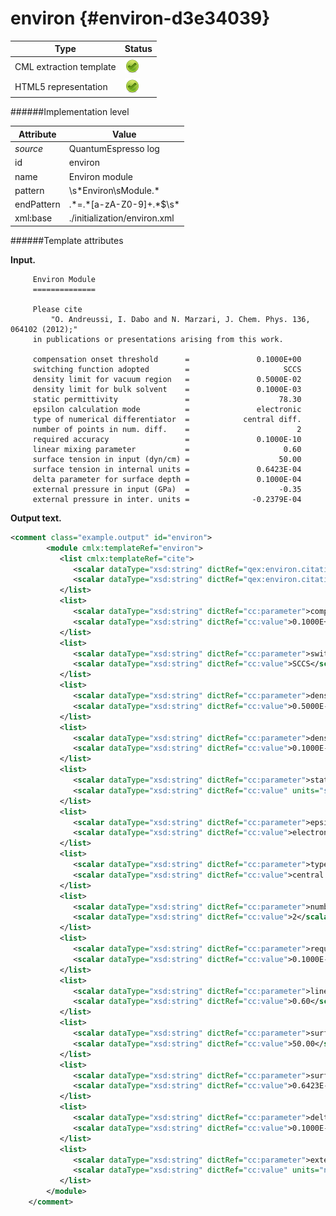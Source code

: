 # environ {#environ-d3e34039}


| Type                                                                                                                                                                                                  | Status                                                                                                                                                                                                |
|----|----|
| CML extraction template                                                                                                                                                                               | ![](/imgs/Total.png)                                                                                                                                                                                  |
| HTML5 representation                                                                                                                                                                                  | ![](/imgs/Total.png)                                                                                                                                                                                  |

######Implementation level

| Attribute                                                                                                                                                                                             | Value                                                                                                                                                                                                 |
|----|----|
| *source*                                                                                                                                                                                              | QuantumEspresso log                                                                                                                                                                                   |
| id                                                                                                                                                                                                    | environ                                                                                                                                                                                               |
| name                                                                                                                                                                                                  | Environ module                                                                                                                                                                                        |
| pattern                                                                                                                                                                                               | \\s\*Environ\\sModule.\*                                                                                                                                                                              |
| endPattern                                                                                                                                                                                            | .\*=.\*\[a-zA-Z0-9\]+.\*\$\\s\*                                                                                                                                                                       |
| xml:base                                                                                                                                                                                              | ./initialization/environ.xml                                                                                                                                                                          |

######Template attributes

**Input.**

         Environ Module
         ==============

         Please cite
             "O. Andreussi, I. Dabo and N. Marzari, J. Chem. Phys. 136, 064102 (2012);"
         in publications or presentations arising from this work.

         compensation onset threshold      =               0.1000E+00
         switching function adopted        =                     SCCS
         density limit for vacuum region   =               0.5000E-02
         density limit for bulk solvent    =               0.1000E-03
         static permittivity               =                    78.30
         epsilon calculation mode          =               electronic
         type of numerical differentiator  =            central diff.
         number of points in num. diff.    =                        2
         required accuracy                 =               0.1000E-10
         linear mixing parameter           =                     0.60
         surface tension in input (dyn/cm) =                    50.00
         surface tension in internal units =               0.6423E-04
         delta parameter for surface depth =               0.1000E-04
         external pressure in input (GPa)  =                    -0.35
         external pressure in inter. units =              -0.2379E-04
        
        

**Output text.**

```xml
<comment class="example.output" id="environ">
        <module cmlx:templateRef="environ">       
           <list cmlx:templateRef="cite">
              <scalar dataType="xsd:string" dictRef="qex:environ.citation">"O. Andreussi, I. Dabo and N. Marzari, J. Chem. Phys. 136, 064102 (2012);"</scalar>
              <scalar dataType="xsd:string" dictRef="qex:environ.citation">in publications or presentations arising from this work.</scalar>
           </list>
           <list>
              <scalar dataType="xsd:string" dictRef="cc:parameter">compensation onset threshold</scalar>
              <scalar dataType="xsd:string" dictRef="cc:value">0.1000E+00</scalar>
           </list>
           <list>
              <scalar dataType="xsd:string" dictRef="cc:parameter">switching function adopted</scalar>
              <scalar dataType="xsd:string" dictRef="cc:value">SCCS</scalar>
           </list>
           <list>
              <scalar dataType="xsd:string" dictRef="cc:parameter">density limit for vacuum region</scalar>
              <scalar dataType="xsd:string" dictRef="cc:value">0.5000E-02</scalar>
           </list>
           <list>
              <scalar dataType="xsd:string" dictRef="cc:parameter">density limit for bulk solvent</scalar>
              <scalar dataType="xsd:string" dictRef="cc:value">0.1000E-03</scalar>
           </list>
           <list>
              <scalar dataType="xsd:string" dictRef="cc:parameter">static permittivity</scalar>
              <scalar dataType="xsd:string" dictRef="cc:value" units="si:k">298.87222246132</scalar>
           </list>
           <list>
              <scalar dataType="xsd:string" dictRef="cc:parameter">epsilon calculation mode</scalar>
              <scalar dataType="xsd:string" dictRef="cc:value">electronic</scalar>
           </list>
           <list>
              <scalar dataType="xsd:string" dictRef="cc:parameter">type of numerical differentiator</scalar>
              <scalar dataType="xsd:string" dictRef="cc:value">central diff.</scalar>
           </list>
           <list>
              <scalar dataType="xsd:string" dictRef="cc:parameter">number of points in num. diff.</scalar>
              <scalar dataType="xsd:string" dictRef="cc:value">2</scalar>
           </list>
           <list>
              <scalar dataType="xsd:string" dictRef="cc:parameter">required accuracy</scalar>
              <scalar dataType="xsd:string" dictRef="cc:value">0.1000E-10</scalar>
           </list>
           <list>
              <scalar dataType="xsd:string" dictRef="cc:parameter">linear mixing parameter</scalar>
              <scalar dataType="xsd:string" dictRef="cc:value">0.60</scalar>
           </list>
           <list>
              <scalar dataType="xsd:string" dictRef="cc:parameter">surface tension in input (dyn/cm)</scalar>
              <scalar dataType="xsd:string" dictRef="cc:value">50.00</scalar>
           </list>
           <list>
              <scalar dataType="xsd:string" dictRef="cc:parameter">surface tension in internal units</scalar>
              <scalar dataType="xsd:string" dictRef="cc:value">0.6423E-04</scalar>
           </list>
           <list>
              <scalar dataType="xsd:string" dictRef="cc:parameter">delta parameter for surface depth</scalar>
              <scalar dataType="xsd:string" dictRef="cc:value">0.1000E-04</scalar>
           </list>
           <list>
              <scalar dataType="xsd:string" dictRef="cc:parameter">external pressure in input</scalar>
              <scalar dataType="xsd:string" dictRef="cc:value" units="nonsi:atm">-3454.231433506</scalar>
           </list>
        </module>
    </comment>
```
